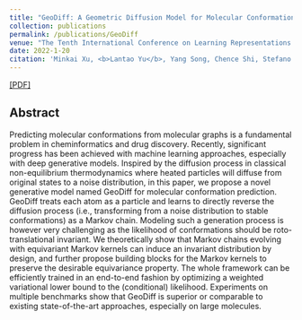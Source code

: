 ```yaml
---
title: "GeoDiff: A Geometric Diffusion Model for Molecular Conformation Generation"
collection: publications
permalink: /publications/GeoDiff
venue: "The Tenth International Conference on Learning Representations (ICLR 2022)"
date: 2022-1-20
citation: 'Minkai Xu, <b>Lantao Yu</b>, Yang Song, Chence Shi, Stefano Ermon, Jian Tang. <i>The Tenth International Conference on Learning Representations</i>. <b>ICLR 2022</b>. <b><span style="color:red">(Oral Presentation)</span></b>'
---
```

[[PDF]](https://openreview.net/forum?id=PzcvxEMzvQC)

## Abstract
Predicting molecular conformations from molecular graphs is a fundamental problem in cheminformatics and drug discovery. Recently, significant progress has been achieved with machine learning approaches, especially with deep generative models. Inspired by the diffusion process in classical non-equilibrium thermodynamics where heated particles will diffuse from original states to a noise distribution, in this paper, we propose a novel generative model named GeoDiff for molecular conformation prediction. GeoDiff treats each atom as a particle and learns to directly reverse the diffusion process (i.e., transforming from a noise distribution to stable conformations) as a Markov chain. Modeling such a generation process is however very challenging as the likelihood of conformations should be roto-translational invariant. We theoretically show that Markov chains evolving with equivariant Markov kernels can induce an invariant distribution by design, and further propose building blocks for the Markov kernels to preserve the desirable equivariance property. The whole framework can be efficiently trained in an end-to-end fashion by optimizing a weighted variational lower bound to the (conditional) likelihood. Experiments on multiple benchmarks show that GeoDiff is superior or comparable to existing state-of-the-art approaches, especially on large molecules. 